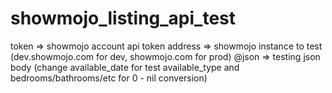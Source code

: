 showmojo_listing_api_test
=========================
token => showmojo account api token
address => showmojo instance to test (dev.showmojo.com for dev, showmojo.com for prod)
@json => testing json body (change available_date for test available_type and bedrooms/bathrooms/etc for 0 - nil conversion)
